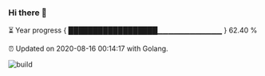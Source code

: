 ### Hi there 👋 

⏳ Year progress { ██████████████████▁▁▁▁▁▁▁▁▁▁▁▁ } 62.40 %

⏰ Updated on 2020-08-16 00:14:17 with Golang.

![build](https://github.com/shenxianpeng/shenxianpeng/workflows/build/badge.svg)